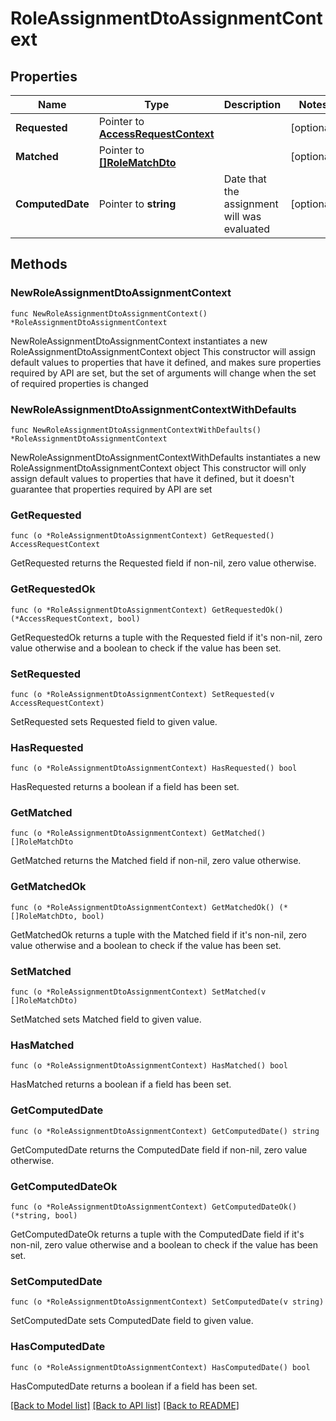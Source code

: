 # RoleAssignmentDtoAssignmentContext

## Properties

Name | Type | Description | Notes
------------ | ------------- | ------------- | -------------
**Requested** | Pointer to [**AccessRequestContext**](AccessRequestContext.md) |  | [optional] 
**Matched** | Pointer to [**[]RoleMatchDto**](RoleMatchDto.md) |  | [optional] 
**ComputedDate** | Pointer to **string** | Date that the assignment will was evaluated | [optional] 

## Methods

### NewRoleAssignmentDtoAssignmentContext

`func NewRoleAssignmentDtoAssignmentContext() *RoleAssignmentDtoAssignmentContext`

NewRoleAssignmentDtoAssignmentContext instantiates a new RoleAssignmentDtoAssignmentContext object
This constructor will assign default values to properties that have it defined,
and makes sure properties required by API are set, but the set of arguments
will change when the set of required properties is changed

### NewRoleAssignmentDtoAssignmentContextWithDefaults

`func NewRoleAssignmentDtoAssignmentContextWithDefaults() *RoleAssignmentDtoAssignmentContext`

NewRoleAssignmentDtoAssignmentContextWithDefaults instantiates a new RoleAssignmentDtoAssignmentContext object
This constructor will only assign default values to properties that have it defined,
but it doesn't guarantee that properties required by API are set

### GetRequested

`func (o *RoleAssignmentDtoAssignmentContext) GetRequested() AccessRequestContext`

GetRequested returns the Requested field if non-nil, zero value otherwise.

### GetRequestedOk

`func (o *RoleAssignmentDtoAssignmentContext) GetRequestedOk() (*AccessRequestContext, bool)`

GetRequestedOk returns a tuple with the Requested field if it's non-nil, zero value otherwise
and a boolean to check if the value has been set.

### SetRequested

`func (o *RoleAssignmentDtoAssignmentContext) SetRequested(v AccessRequestContext)`

SetRequested sets Requested field to given value.

### HasRequested

`func (o *RoleAssignmentDtoAssignmentContext) HasRequested() bool`

HasRequested returns a boolean if a field has been set.

### GetMatched

`func (o *RoleAssignmentDtoAssignmentContext) GetMatched() []RoleMatchDto`

GetMatched returns the Matched field if non-nil, zero value otherwise.

### GetMatchedOk

`func (o *RoleAssignmentDtoAssignmentContext) GetMatchedOk() (*[]RoleMatchDto, bool)`

GetMatchedOk returns a tuple with the Matched field if it's non-nil, zero value otherwise
and a boolean to check if the value has been set.

### SetMatched

`func (o *RoleAssignmentDtoAssignmentContext) SetMatched(v []RoleMatchDto)`

SetMatched sets Matched field to given value.

### HasMatched

`func (o *RoleAssignmentDtoAssignmentContext) HasMatched() bool`

HasMatched returns a boolean if a field has been set.

### GetComputedDate

`func (o *RoleAssignmentDtoAssignmentContext) GetComputedDate() string`

GetComputedDate returns the ComputedDate field if non-nil, zero value otherwise.

### GetComputedDateOk

`func (o *RoleAssignmentDtoAssignmentContext) GetComputedDateOk() (*string, bool)`

GetComputedDateOk returns a tuple with the ComputedDate field if it's non-nil, zero value otherwise
and a boolean to check if the value has been set.

### SetComputedDate

`func (o *RoleAssignmentDtoAssignmentContext) SetComputedDate(v string)`

SetComputedDate sets ComputedDate field to given value.

### HasComputedDate

`func (o *RoleAssignmentDtoAssignmentContext) HasComputedDate() bool`

HasComputedDate returns a boolean if a field has been set.


[[Back to Model list]](../README.md#documentation-for-models) [[Back to API list]](../README.md#documentation-for-api-endpoints) [[Back to README]](../README.md)


